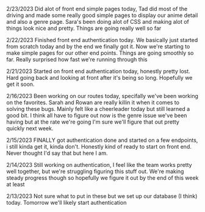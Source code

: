 2/23/2023
Did alot of front end simple pages today, Tad did most of the driving and made some really good simple pages to display our anime detail and also a genre page. Sara's been doing alot of CSS and making alot of things look nice and pretty. Things are going really well so far

2/22/2023
Finished front end authentication today. We basically just started from scratch today and by the end we finally got it. Now we're starting to make simple pages for our other end points. Things are going smoothly so far. Really surprised how fast we're running through this

2/21/2023
Started on front end authentication today, honestly pretty lost. Hard going back and looking at front after it's being so long. Hopefully we get it soon.

2/16/2023
Been working on our routes today, specifally we've been working on the favorites. Sarah and Rowan are really killin it when it comes to solving these bugs. Mainly felt like a cheerleader today but still learned a good bit. I think all have to figure out now is the genre issue we've been having but at the rate we're going I'm sure we'll figure that out pretty quickly next week.

2/15/2023
FINALLY got authentication done and started on a few endpoints, i still kinda get it, kinda don't. Honestly kind of ready to start on front end. Never thought I'd say that but here I am.

2/14/2023
Still working on authentication, I feel like the team works pretty well together, but we're struggling figuring this stuff out. We're making steady progress though so hopefully we figure it out by the end of this week at least

2/13/2023
Not sure what to put in these but we set up our database (I think) today. Tomorrow we'll likely start authentication
